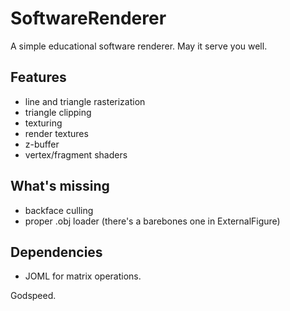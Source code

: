 # SoftwareRenderer
A simple educational software renderer. May it serve you well.

## Features
* line and triangle rasterization
* triangle clipping
* texturing
* render textures
* z-buffer
* vertex/fragment shaders

## What's missing
* backface culling
* proper .obj loader (there's a barebones one in ExternalFigure)

## Dependencies
* JOML for matrix operations.

Godspeed.
